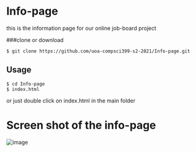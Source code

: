 # Info-page
this is the information page for our online job-board project

###clone or download
```terminal
$ git clone https://github.com/uoa-compsci399-s2-2021/Info-page.git
```

## Usage
```terminal
$ cd Info-page
$ index.html
```
or just double click on index.html in the main folder

# Screen shot of the info-page
![image](https://user-images.githubusercontent.com/69747513/135247918-af10cc53-01ed-4750-8fd7-4869c24d17f6.png)

